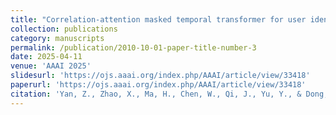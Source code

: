 ```yaml
---
title: "Correlation-attention masked temporal transformer for user identity linkage using heterogeneous mobility data"
collection: publications
category: manuscripts
permalink: /publication/2010-10-01-paper-title-number-3
date: 2025-04-11
venue: 'AAAI 2025'
slidesurl: 'https://ojs.aaai.org/index.php/AAAI/article/view/33418'
paperurl: 'https://ojs.aaai.org/index.php/AAAI/article/view/33418'
citation: 'Yan, Z., Zhao, X., Ma, H., Chen, W., Qi, J., Yu, Y., & Dong, J. (2025). Correlation-Attention Masked Temporal Transformer for User Identity Linkage Using Heterogeneous Mobility Data. Proceedings of the AAAI Conference on Artificial Intelligence, 39(12), 12999-13007.'
---
```



